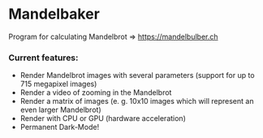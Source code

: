 # Mandelbaker
Program for calculating Mandelbrot => https://mandelbulber.ch

### Current features:
- Render Mandelbrot images with several parameters (support for up to 715 megapixel images)
- Render a video of zooming in the Mandelbrot
- Render a matrix of images (e. g. 10x10 images which will represent an even larger Mandelbrot)
- Render with CPU or GPU (hardware acceleration)
- Permanent Dark-Mode!
